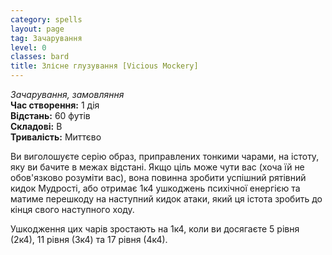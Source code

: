 ```yaml
---
category: spells
layout: page
tag: Зачарування
level: 0
classes: bard
title: Злісне глузування [Vicious Mockery]
---
```


_Зачарування, замовляння_    
**Час створення:** 1 дія    
**Відстань:** 60 футів    
**Складові:** В    
**Тривалість:** Миттєво    

Ви виголошуєте серію образ, приправлених тонкими чарами, на істоту, яку ви бачите в межах відстані. Якщо ціль може чути вас (хоча їй не обов'язково розуміти вас), вона повинна зробити успішний рятівний кидок Мудрості, або отримає 1к4 ушкоджень психічної енергією та матиме перешкоду на наступний кидок атаки, який ця істота зробить до кінця свого наступного ходу.    

Ушкодження цих чарів зростають на 1к4, коли ви досягаєте 5 рівня (2к4), 11 рівня (3к4) та 17 рівня (4к4).
